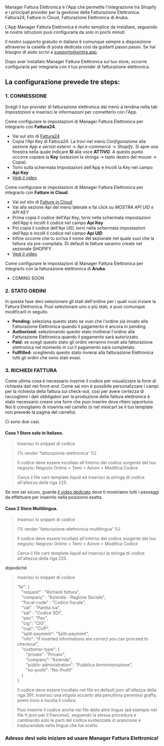 Manager Fattura Elettronica è l'App che permette l'integrazione tra Shopify e i principali provider per la gestione della Fatturazione Elettronica: Fattura24, Fatture in Cloud, Fatturazione Elettronica di Aruba.

L'App Manager Fattura Elettronica è molto semplice da installare, seguendo le nostre istruzioni puoi configurarla da solo in pochi minuti.

Il nostro supporto gratuito in italiano è comunque sempre a disposizione attraverso la casella di posta dedicata così da guidarti passo passo. Se hai bisogno di aiuto scrivi a [supporto@sintra.app](mailto:supporto@sintra.app).

Dopo aver installato Manager Fattura Elettronica sul tuo store, occorre configurarla per integrarla con il tuo provider di fatturazione elettronica.

## La configurazione prevede tre steps:

### 1. CONNESSIONE
Scegli il tuo provider di fatturazione elettronica dal menù a tendina nella tab *Impostazioni* e inserisci le informazioni per connetterlo con l'App.   


Come configurare le impostazioni di Manager Fattura Elettronica per integrarlo con **Fattura24**.  

- Vai sul sito di [Fattura24](https://www.fattura24.com/)
- Copia l'Api Key di Fattura24. La trovi nel menù *Configurazione* alla sezione *App e servizi esterni* -> *Api e-commerce* -> *Shopify*. Si apre una finestra nella quale indicare **SI** alla voce **ATTIVO**. A questo punto occorre copiare la **Key** (selezioni la stringa -> tasto destro del mouse -> Copia).
- Torni sulla schermata Impostazioni dell'App e Incolli la Key nel campo **Api Key**
- [Vedi il video](https://managerfatturaelettronica.sintra.app/guida-all_installazione.html#step1)


Come configurare le impostazioni di Manager Fattura Elettronica per integrarlo con **Fatture in Cloud**.

- Vai sul sito di [Fatture in Cloud](https://secure.fattureincloud.it/)
- Vai alla sezione *Api* del menù laterale e fai click su *MOSTRA API UID e API KEY*
- Prima copia il codice dell'Api Key, torni nella schermata impostazioni dell'App e incolli il codice nel campo **Api Key**
- Poi copia il codice dell'Api UID, torni nella schermata impostazioni dell'App e incolli il codice nel campo **Api UID**
- Infine occorre che tu scriva il nome del sezionale nel quale vuoi che la fattura sia pre-compilata. Di default le fatture saranno create nel sezionale SHOPIFY.
- [Vedi il video](https://managerfatturaelettronica.sintra.app/guida-all_installazione.html#step1)


Come configurare le impostazioni di Manager Fattura Elettronica per integrarlo con la fatturazione elettronica di **Aruba**.

- COMING SOON


### 2. STATO ORDINI
In questa fase devi selezionare gli stati dell'ordine per i quali vuoi inviare la Fattura Elettronica. Puoi selezionare uno o più stati, e puoi comunque modificarli in seguito.

- **Pending:** seleziona questo stato se vuoi che l'ordine sia inviato alla Fatturazione Elettronica quando il pagamento è ancora in pending.
- **Authorized:** selezionando questo stato inoltrerai l'ordine alla Fatturazione Elettronica quando il pagamento sarà autorizzato.
- **Paid:** se scegli questo stato gli ordini verranno inviati alla fatturazione elettronica nel momento in cui il pagamento sarà completato.
- **Fullfilled:** scegliendo questo stato invierai alla fatturazione Elettronica tutti gli ordini che sono stati evasi.


### 3. RICHIEDI FATTURA

Come ultima cosa è necessario inserire il codice per visualizzare la form di richiesta dati nel front-end. Come sai non è possibile personalizzare i campi per la richiesta della fattura sul check-out, così per avere certezza di raccogliere i dati obbligatori per la produzione della fattura elettronica è stato necessario creare una form che puoi inserire dove ritieni opportuno. Noi ti consigliamo di inserirla nel carrello (o nel minicart se il tuo template non prevede la pagina del carrello).

Ci sono due casi.

#### Caso 1 Store solo in Italiano. 

> Inserisci lo snippet di codice
> 
> 
> {% render 'fatturazione-elettronica' %}
> 
> 
> Il codice deve essere incollato all'interno del codice sorgente del tuo negozio: 
> Negozio Online > Temi > Azioni > Modifica Codice
> 
> Cerca il file cart-template.liquid ed inserisci la stringa di codice all'altezza della riga 225.

Se non sei sicuro, guarda [il video dedicato](https://managerfatturaelettronica.sintra.app/guida-all_installazione.html) dove ti mostriamo tutti i passaggi da effettuare per inserirlo nella posizione esatta.

#### Caso 2 Store Multilingua. 

> Inserisci lo snippet di codice
> 
> 
> {% render 'fatturazione-elettronica-multilingua' %}
> 
> 
> Il codice deve essere incollato all'interno del codice sorgente del tuo negozio: 
> Negozio Online > Temi > Azioni > Modifica Codice
> 
> Cerca il file cart-template.liquid ed inserisci la stringa di codice all'altezza della riga 225.
> 

dopodiché

> Inserisci lo snippet di codice
> 
> 
> "fe": {<br/>
> &emsp;"request" : "Richiedi fattura",<br/>
> &emsp;"company" : "Azienda - Ragione Sociale",<br/>
> &emsp;"fiscal-code" : "Codice fiscale",<br/>
> &emsp;"vat" : "Partita Iva",<br/>
> &emsp;"sdi" : "Codice SDI",<br/>
> &emsp;"pec": "Pec",<br/>
> &emsp;"cig": "CIG",<br/>
> &emsp;"cup": "CUP",<br/>
> &emsp;"split-payment": "Split-payment",<br/>
> &emsp;"info": "If inserted informations are correct you can proceed to checkout",<br/>
> &emsp;"customer-type": {<br/>
> &emsp;&emsp;"private": "Privato",<br/>
> &emsp;&emsp;"company": "Azienda",<br/>
> &emsp;&emsp;"public-administration": "Pubblica Amministrazione",<br/>
> &emsp;&emsp;"no-profit": "No-Profit"<br/>
> &emsp;}<br/>
> }<br/>
> 
> Il codice deve essere incollato nel file en.default.json all'altezza della riga 391: 
> inserisci una virgola accanto alla penultima parentesi graffa, premi invio e incolla il codice.
> 
> Puoi inserire il codice anche nei file delle altre lingue (ad esempio nel file fr.json per il francese), 
> seguendo la stessa procedura e cambiando solo le parti del codice evidenziate in arancione 
> e traducendole nella lingua che hai scelto.

### Adesso devi solo iniziare ad usare Manager Fattura Elettronica!

